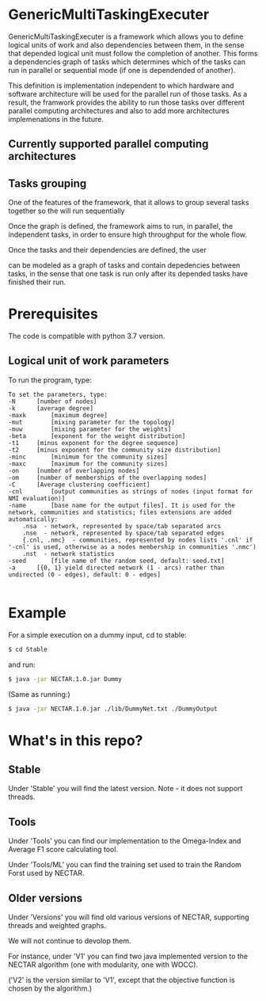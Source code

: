 # GenericMultiTaskingExecuter

GenericMultiTaskingExecuter is a framework which allows you to define logical units of work and also dependencies between them, in the sense that depended logical unit must follow the completion of another. This forms a dependencies graph of tasks which determines which of the tasks can run in parallel or sequential mode (if one is dependended of another). 

This definition is implementation independent to which hardware and software architecture will be used for the parallel run of those tasks. As a result, the framwork provides the ability to run those tasks over different parallel computing architectures and also to add more architectures implemenations in the future.


## Currently supported parallel computing architectures



## Tasks grouping 

One of the features of the framework, that it allows to group several tasks together so the will run sequentially  












Once the graph is defined, the framework aims to run, in parallel, the independent tasks, in order to ensure high throughput for the whole flow. 










Once the tasks and their dependencies are defined, the user 









can be modeled as a graph of tasks and contain depedencies between tasks, in the sense that one task is run only after its depended tasks have finished their run.




# Prerequisites
The code is compatible with python 3.7 version.

## Logical unit of work parameters

To run the program, type:  
```
To set the parameters, type:
-N		[number of nodes]
-k		[average degree]
-maxk		[maximum degree]
-mut		[mixing parameter for the topology]
-muw		[mixing parameter for the weights]
-beta		[exponent for the weight distribution]
-t1		[minus exponent for the degree sequence]
-t2		[minus exponent for the community size distribution]
-minc		[minimum for the community sizes]
-maxc		[maximum for the community sizes]
-on		[number of overlapping nodes]
-om		[number of memberships of the overlapping nodes]
-C		[Average clustering coefficient]
-cnl		[output communities as strings of nodes (input format for NMI evaluation)]
-name		[base name for the output files]. It is used for the network, communities and statistics; files extensions are added automatically:
	.nsa  - network, represented by space/tab separated arcs
	.nse  - network, represented by space/tab separated edges
	{.cnl, .nmc}  - communities, represented by nodes lists '.cnl' if '-cnl' is used, otherwise as a nodes membership in communities '.nmc')
	.nst  - network statistics
-seed		[file name of the random seed, default: seed.txt]
-a		[{0, 1} yield directed network (1 - arcs) rather than undirected (0 - edges), default: 0 - edges]


```


<!--- If you use this project in your work please cite: 
If you use this project in your work please cite: 
> "AAAAA",  
>
> Bornstein, Asa and Hendler, Danny and Rubin, Amir,
>
> 3rd International Winter School and Conference on Network Science, 2017.--->


# Example
For a simple execution on a dummy input, cd to stable:
```sh
$ cd Stable
```
and run:
```sh
$ java -jar NECTAR.1.0.jar Dummy
```
(Same as running:)
```sh
$ java -jar NECTAR.1.0.jar ./lib/DummyNet.txt ./DummyOutput
```

# What's in this repo?

## Stable
Under 'Stable' you will find the latest version. Note - it does not support threads.


## Tools

Under 'Tools' you can find our implementation to the Omega-Index and Average F1 score calculating tool. 

Under 'Tools/ML' you can find the training set used to train the Random Forst used by NECTAR.

## Older versions
Under 'Versions' you will find old various versions of NECTAR, supporting threads and weighted graphs. 

We will not continue to devolop them.

For instance, under 'V1' you can find two java implemented version to the NECTAR algorithm (one with modularity, one with WOCC).

('V2' is the version similar to 'V1', except that the objective function is chosen by the algorithm.)












